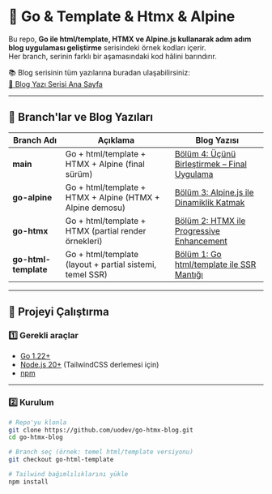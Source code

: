 # 🦦 Go & Template & Htmx & Alpine

Bu repo, **Go ile html/template, HTMX ve Alpine.js kullanarak adım adım blog uygulaması geliştirme** serisindeki örnek kodları içerir.  
Her branch, serinin farklı bir aşamasındaki kod hâlini barındırır.  

📚 Blog serisinin tüm yazılarına buradan ulaşabilirsiniz:  
[🔗 Blog Yazı Serisi Ana Sayfa](https://blog.uygarceylan.net/)

---

## 📌 Branch'lar ve Blog Yazıları

| Branch Adı             | Açıklama | Blog Yazısı |
|------------------------|----------|-------------|
| **main**               | Go + html/template + HTMX + Alpine (final sürüm) | [Bölüm 4: Üçünü Birleştirmek – Final Uygulama]() |
| **go-alpine**          | Go + html/template + HTMX + Alpine (HTMX + Alpine demosu) | [Bölüm 3: Alpine.js ile Dinamiklik Katmak]() |
| **go-htmx**            | Go + html/template + HTMX (partial render örnekleri) | [Bölüm 2: HTMX ile Progressive Enhancement]() |
| **go-html-template**   | Go + html/template (layout + partial sistemi, temel SSR) | [Bölüm 1: Go html/template ile SSR Mantığı](https://blog.uygarceylan.net/go-html-template-ile-temiz-ui-base-partial-funcmap) |

---

## 🚀 Projeyi Çalıştırma

### 1️⃣ Gerekli araçlar
- [Go 1.22+](https://go.dev/dl/)
- [Node.js 20+](https://nodejs.org/en/download/) (TailwindCSS derlemesi için)
- [npm](https://docs.npmjs.com/downloading-and-installing-node-js-and-npm)

---

### 2️⃣ Kurulum

```bash
# Repo'yu klonla
git clone https://github.com/uodev/go-htmx-blog.git
cd go-htmx-blog

# Branch seç (örnek: temel html/template versiyonu)
git checkout go-html-template

# Tailwind bağımlılıklarını yükle
npm install
